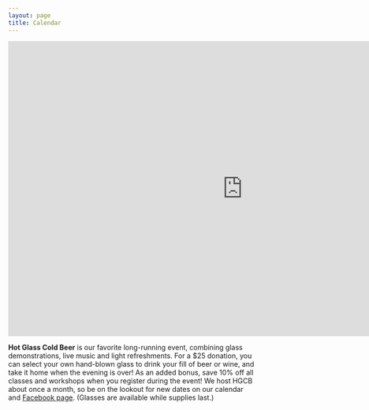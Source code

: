 ```yaml
---
layout: page
title: Calendar
---
```


<iframe src="https://www.google.com/calendar/embed?showTitle=0&amp;showCalendars=0&amp;height=600&amp;wkst=2&amp;bgcolor=%23FFFFFF&amp;src=o20kdloollvj3opce8kg90s7r4%40group.calendar.google.com&amp;color=%23853104&amp;ctz=America%2FLos_Angeles" style=" border-width:0 " width="950" height="600" frameborder="0" scrolling="no"></iframe>

<br />
<p><strong>Hot Glass Cold Beer</strong> is our favorite long-running event, combining glass demonstrations, live music and light refreshments. For a $25 donation, you can select your own hand-blown glass to drink your fill of beer or wine, and take it home when the evening is over! As an added bonus, save 10% off all classes and workshops when you register during the event! We host HGCB about once a month, so be on the lookout for new dates on our calendar and <a href="https://www.facebook.com/publicglass">Facebook page</a>. (Glasses are available while supplies last.)</p>